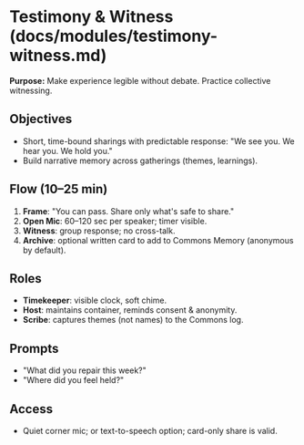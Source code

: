 # Testimony & Witness (docs/modules/testimony-witness.md)

**Purpose:** Make experience legible without debate. Practice collective witnessing.

## Objectives

* Short, time-bound sharings with predictable response: "We see you. We hear you. We hold you."
* Build narrative memory across gatherings (themes, learnings).

## Flow (10–25 min)

1. **Frame**: "You can pass. Share only what's safe to share."
2. **Open Mic**: 60–120 sec per speaker; timer visible.
3. **Witness**: group response; no cross-talk.
4. **Archive**: optional written card to add to Commons Memory (anonymous by default).

## Roles

* **Timekeeper**: visible clock, soft chime.
* **Host**: maintains container, reminds consent & anonymity.
* **Scribe**: captures themes (not names) to the Commons log.

## Prompts

* "What did you repair this week?"
* "Where did you feel held?"

## Access

* Quiet corner mic; or text-to-speech option; card-only share is valid.
